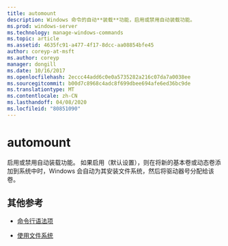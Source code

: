 ```yaml
---
title: automount
description: Windows 命令的自动**装载**功能，启用或禁用自动装载功能。
ms.prod: windows-server
ms.technology: manage-windows-commands
ms.topic: article
ms.assetid: 4635fc91-a477-4f17-8dcc-aa08854bfe45
author: coreyp-at-msft
ms.author: coreyp
manager: dongill
ms.date: 10/16/2017
ms.openlocfilehash: 2eccc44add6c0e0a5735282a216c07da7a0038ee
ms.sourcegitcommit: b00d7c8968c4adc8f699dbee694afe6ed36bc9de
ms.translationtype: MT
ms.contentlocale: zh-CN
ms.lasthandoff: 04/08/2020
ms.locfileid: "80851090"
---
```

# <a name="automount"></a>automount

启用或禁用自动装载功能。 如果启用（默认设置），则在将新的基本卷或动态卷添加到系统中时，Windows 会自动为其安装文件系统，然后将驱动器号分配给该卷。

## <a name="additional-references"></a>其他参考

- [命令行语法项](command-line-syntax-key.md)

- [使用文件系统](https://go.microsoft.com/fwlink/?LinkId=4509)
